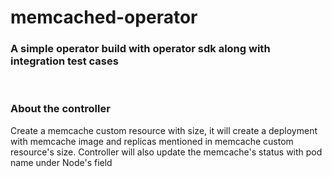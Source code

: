 # memcached-operator

### A simple operator build with operator sdk along with integration test cases

<br/>

### About the controller

Create a memcache custom resource with size, it will create a deployment with memcache image and replicas mentioned in memcache custom resource's size.
Controller will also update the memcache's status with pod name under Node's field
